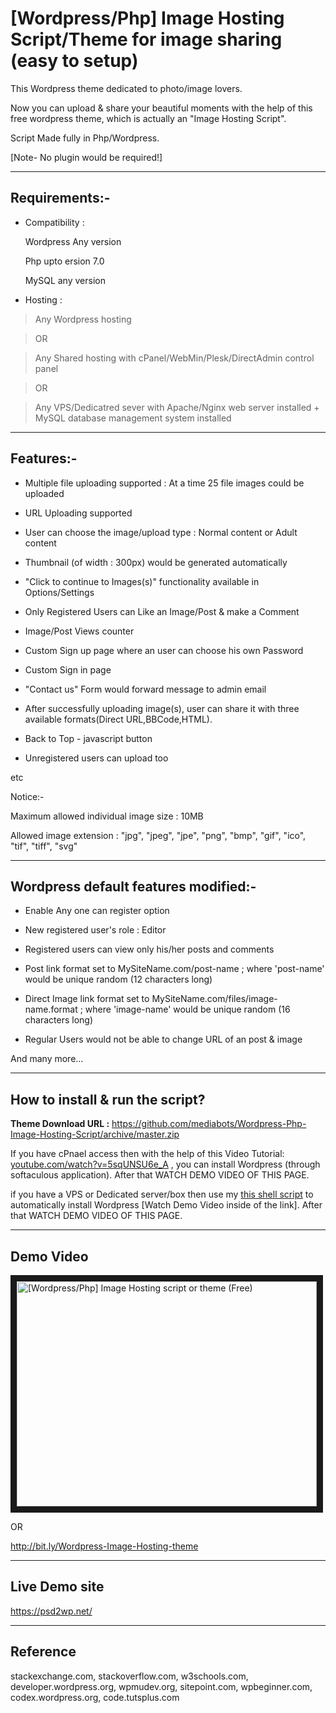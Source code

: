 # [Wordpress/Php] Image Hosting Script/Theme for image sharing (easy to setup)

This Wordpress theme dedicated to photo/image lovers. 

Now you can upload & share your beautiful moments with the help of this free wordpress theme, which is actually an "Image Hosting Script". 

Script Made fully in Php/Wordpress. 

[Note- No plugin would be required!]

---

## Requirements:-

* Compatibility :

&nbsp;&nbsp;&nbsp;&nbsp;&nbsp;&nbsp;Wordpress Any version
 
&nbsp;&nbsp;&nbsp;&nbsp;&nbsp;&nbsp;Php upto ersion 7.0
 
&nbsp;&nbsp;&nbsp;&nbsp;&nbsp;&nbsp;MySQL any version

* Hosting :

>Any Wordpress hosting 

>OR 

>Any Shared hosting with cPanel/WebMin/Plesk/DirectAdmin control panel 

>OR 

>Any VPS/Dedicatred sever with Apache/Nginx web server installed + MySQL database management system installed

---

## Features:-

* Multiple file uploading supported : At a time 25 file images could be uploaded

* URL Uploading supported

* User can choose the image/upload type : Normal content or Adult content

* Thumbnail (of width : 300px) would be generated automatically

* "Click to continue to Images(s)" functionality available in Options/Settings

* Only Registered Users can Like an Image/Post & make a Comment

* Image/Post Views counter

* Custom Sign up page where an user can choose his own Password

* Custom Sign in page

* "Contact us" Form would forward message to admin email

* After successfully uploading image(s), user can share it with three available formats(Direct URL,BBCode,HTML).

* Back to Top - javascript button

* Unregistered users can upload too

etc


Notice:-

Maximum allowed individual image size : 10MB

Allowed image extension : "jpg", "jpeg", "jpe", "png", "bmp", "gif", "ico", "tif", "tiff", "svg"

---

## Wordpress default features modified:-

* Enable Any one can register option

* New registered user's role : Editor

* Registered users can view only his/her posts and comments

* Post link format set to MySiteName.com/post-name ; where 'post-name' would be unique random (12 characters long)

* Direct Image link format set to MySiteName.com/files/image-name.format ; where  'image-name' would be unique random (16 characters long)

* Regular Users would not be able to change URL of an post & image 

And many more...

---

## How to install & run the script?

**Theme Download URL :** https://github.com/mediabots/Wordpress-Php-Image-Hosting-Script/archive/master.zip

If you have cPnael access then with the help of this Video Tutorial: <a href="https://youtu.be/5sqUNSU6e_A" target="_blank">youtube.com/watch?v=5sqUNSU6e_A</a> , you can install Wordpress (through softaculous application). After that WATCH DEMO VIDEO OF THIS PAGE.

if you have a VPS or Dedicated server/box then use my <a href="https://github.com/mediabots/ubuntu_-_lamp-kubuntu_desktop-wordpress-ssl" target="_blank">this shell script</a> to automatically install Wordpress [Watch Demo Video inside of the link]. After that WATCH DEMO VIDEO OF THIS PAGE.

---

## Demo Video

<a href="http://www.youtube.com/watch?feature=player_embedded&v=FnxkgjyFhrA" target="_blank"><img src="http://img.youtube.com/vi/FnxkgjyFhrA/0.jpg" 
alt="[Wordpress/Php] Image Hosting script or theme (Free)" width="480" height="360" border="10" /></a>

OR

<a href="http://bit.ly/Wordpress-Image-Hosting-theme" target="_blank">http://bit.ly/Wordpress-Image-Hosting-theme</a>

---

## Live Demo site

https://psd2wp.net/

---

## Reference

stackexchange.com, stackoverflow.com, w3schools.com, developer.wordpress.org,  wpmudev.org, sitepoint.com, 
wpbeginner.com, codex.wordpress.org,  code.tutsplus.com
